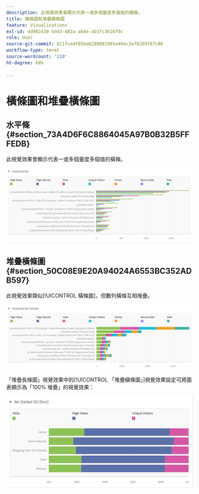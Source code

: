 ```yaml
---
description: 此視覺效果會顯示代表一或多個量度多個值的橫條。
title: 橫條圖和堆疊橫條圖
feature: Visualizations
exl-id: 4d982430-5d43-482a-ab4e-ab1fc3616f0c
role: User
source-git-commit: 811fce4f056a6280081901e484c3af8209f87c06
workflow-type: tm+mt
source-wordcount: '110'
ht-degree: 68%

---
```


# 橫條圖和堆疊橫條圖

## 水平條 {#section_73A4D6F6C8864045A97B0B32B5FFFEDB}

此視覺效果會顯示代表一或多個量度多個值的橫條。

![顯示度量（包括頁面檢視、頁面速度、造訪、登入和退出）的水準列。](assets/horizontal_bar.png)

## 堆疊橫條圖 {#section_50C08E9E20A94024A6553BC352ADB597}

此視覺效果類似[!UICONTROL 橫條圖]，但數列橫條互相堆疊。

![顯示頁面檢視、造訪、登入和退出的棧疊水準列。](assets/horizontal-bar-stacked.png)

「堆疊長條圖」視覺效果中的[!UICONTROL 「堆疊橫條圖」]視覺效果設定可將圖表顯示為「100% 堆疊」的視覺效果：

![顯示「造訪」、「頁面檢視」和「不重複訪客」的100%棧疊橫條圖。](assets/horizstacked100.png)
